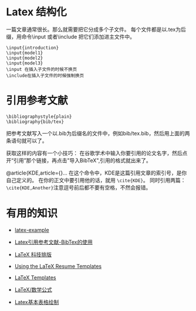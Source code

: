 # Latex 结构化 

一篇文章通常很长。那么就需要把它分成多个子文件。
每个文件都是以.tex为后缀，用命令\input 或者\include 把它们添加进主文件中。
```
\input{introduction}
\input{model1}
\input{model2}
\input{model3}
\input 在插入子文件的时候不换页
\include在插入子文件的时候强制换页
```

# 引用参考文献
```
\bibliographystyle{plain}
\bibliography{bib/tex}
```
把参考文献写入一个以.bib为后缀名的文件中，例如bib/tex.bib，然后用上面的两条语句就可以了。

获取这样的内容有一个小技巧：
在谷歌学术中输入你要引用的论文名字，然后点开“引用”那个链接，再点击"导入BibTeX",引用的格式就出来了。

\@article{KDE,article={}... 在这个命令中，KDE是这篇引用文章的索引号，是你自己定义的。
在你的正文中要引用他的话，就用 `\cite{KDE}`。 
同时引用两篇：`\cite{KDE,Another}`注意逗号前后都不要有空格，不然会报错。

# 有用的知识

 - [latex-example](https://github.com/MartinThoma/LaTeX-examples)
  
 - [Latex引用参考文献-BibTex的使用](https://blog.csdn.net/caiandyong/article/details/70258670)
  
  
 - [LaTeX 科技排版 ](http://math.ecnu.edu.cn/~latex/)
  
  
 - [Using the LaTeX Resume Templates](http://rpi.edu/dept/arc/training/latex/resumes/)
  
  
 - [LaTeX Templates](http://www.latextemplates.com/template/awesome-resume-cv)
  
  
 - [LaTeX/数学公式](https://zh.wikibooks.org/zh-cn/LaTeX/%E6%95%B0%E5%AD%A6%E5%85%AC%E5%BC%8F)
  
  
 - [Latex基本表格绘制](https://blog.csdn.net/JueChenYi/article/details/77116011)



